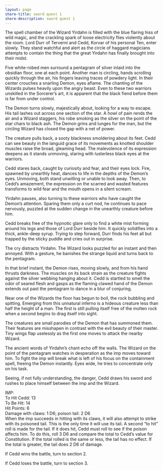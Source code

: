 ```yaml
---
layout: page
share-title: sword quest 1
share-description: sword quest 1
---
```

The spell chamber of the Wizard Yirdahn is filled with the blue flaring hiss of wild magic, and the crackling spark of loose electricity flies violently about the room. Lord Durr of Terverni and Cedd, Korvar of his personal Ten, enter slowly. They stand watchful and alert as the circle of haggard magicians attempts to contain the thing that the great Yirdahn has finally brought into their midst. 

Five white-robed men surround a pentagram of silver inlaid into the obsidian floor, one at each point. Another man is circling, hands scrolling quickly through the air, his fingers leaving traces of powdery light. In their center crouches a snarling Demon, eyes aflame. The chanting of the Wizards pulses heavily upon the angry beast. Even to these two warriors unskilled in the Sorcerer’s art, it is apparent that the black fiend before them is far from under control. 

The Demon turns slowly, majestically about, looking for a way to escape. His tail lashes out across one section of the star. A howl of pain rends the air and a Wizard staggers, his robe smoking as the silver on the point of the star chars to black ash. The Demon grins and lunges for the man, but the circling Wizard has closed the gap with a net of power. 

The creature pulls back, a sooty blackness smoldering about its feet. Cedd can see beauty in the languid grace of its movements as knotted shoulder muscles raise the broad, gleaming head. The malevolence of its expression deepens as it stands unmoving, staring with lusterless black eyes at the warriors. 

Cedd stares back, caught by curiosity and fear, and their eyes lock. Fire, spawned by unearthly heat, dances to life in the depths of the Demon’s eyes. Unmoving, both stand unwilling or unable to look away. Then, to Cedd’s amazement, the expression on the scarred and wasted features transforms to wild fear and the mouth opens in a silent scream. 

Yirdahn pauses, also turning to these warriors who have caught the Demon’s attention. Sparing them only a curt nod, he continues to pace nervously, puzzled at the sudden change in the unearthly creature before him. 

Cedd breaks free of the hypnotic glare only to find a white mist forming around his legs and those of Lord Durr beside him. It quickly solidifies into a thick, ankle-deep syrup. Trying to step forward, Durr finds his feet all but trapped by the sticky puddle and cries out in surprise. 

The cry distracts Yirdahn. The Wizard looks puzzled for an instant and then annoyed. With a gesture, he banishes the strange liquid and turns back to the pentagram. 

In that brief instant, the Demon rises, moving slowly, and from his hand thrusts darkness. The muscles on its back strain as the creature fights against the silver webbing hanging about it. Cedd is startled to smell the odor of seared flesh and gasps as the flaming clawed hand of the Demon extends out past the pentagram to dance in a blur of conjuring. 

Near one of the Wizards the floor has begun to boil, the rock bubbling and spitting. Emerging from this unnatural inferno is a hideous creature less than half the height of a man. The first is still pulling itself free of the molten rock when a second begins to drag itself into sight. 

The creatures are small parodies of the Demon that has summoned them. Their features are misshapen in contrast with the evil beauty of their master. Tiny wings flap uselessly as the first one moves to attack the nearby Wizard. 

The ancient words of Yirdahn’s chant echo off the walls. The Wizard on the point of the pentagram watches in desperation as the imp moves toward him. To fight the imp will break what is left of his focus on the containment spell, freeing the Demon instantly. Eyes wide, he tries to concentrate only on his task. 

Seeing, if not fully understanding, the danger, Cedd draws his sword and rushes to place himself between the imp and the Wizard.

IMP:\
To Hit Cedd: 13\
To Be Hit: 14\
Hit Points: 6\
Damage with claws: 1 D6; poison tail: 2 D6\
When the imp succeeds in hitting with its claws, it will also attempt to strike with its poisoned tail. This is the only time it will use its tail. A second “to hit” roll is made for the tail. If it does hit, Cedd must roll to see if the poison affects him. To do this, roll 3 D6 and compare the total to Cedd’s value for Constitution. If the total rolled is the same or less, the tail has no effect. If the total is greater, the tail does 2 D6 of damage.

If Cedd wins the battle, turn to section 2.

If Cedd loses the battle, turn to section 3. 

